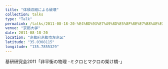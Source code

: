 ```yaml
---
title: "体積収縮による破壊"
collection: talks
type: "Talk"
permalink: /talks/2011-08-18-20-%E4%BD%93%E7%A9%8D%E5%8F%8E%E7%B8%AE%E3%81%AB%E3%82%88%E3%82%8B%E7%A0%B4%E5%A3%8A
venue: "京都大学"
date: 2011-08-18-20
location: "京都府京都市左京区"
latitude: "35.0308115"
longitude: "135.7855329"
---
```


基研研究会2011「非平衡の物理 -ミクロとマクロの架け橋-」
